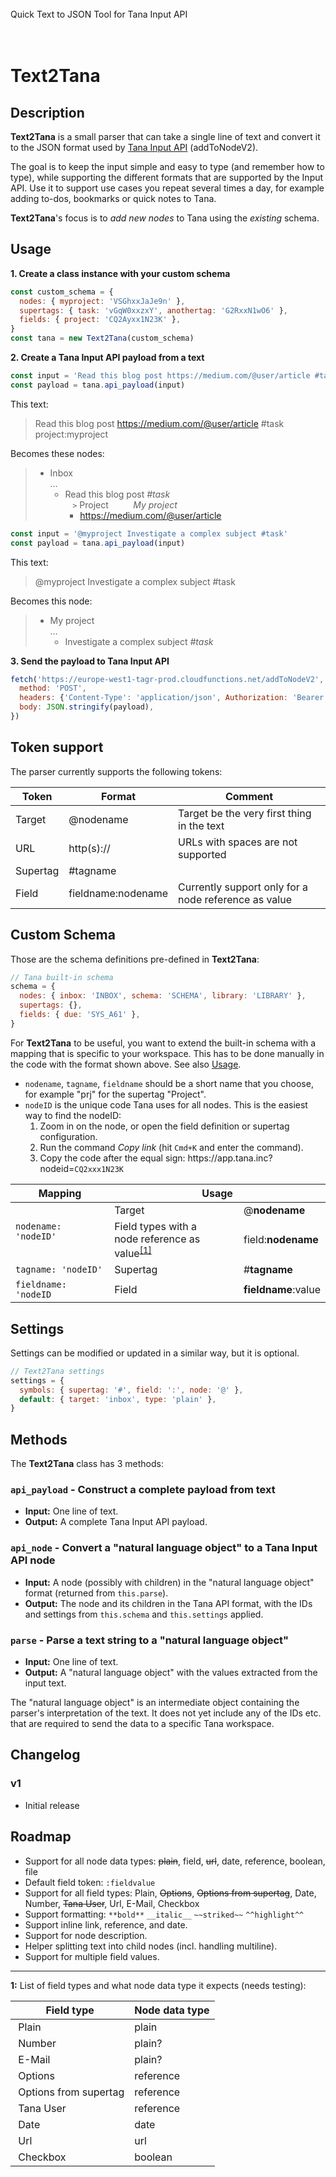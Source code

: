 <br>
Quick Text to JSON Tool for Tana Input API
<br>
<br>
<br>

# Text2Tana

## Description
**Text2Tana** is a small parser that can take a single line of text and convert it to the JSON format used by [Tana Input API](https://tana.inc/docs/input-api) (addToNodeV2). 

The goal is to keep the input simple and easy to type (and remember how to type), while supporting the different formats that are supported by the Input API. 
Use it to support use cases you repeat several times a day, for example adding to-dos, bookmarks or quick notes to Tana.

**Text2Tana**'s focus is to _add new nodes_ to Tana using the _existing_ schema.

## Usage

**1. Create a class instance with your custom schema**
```js
const custom_schema = {
  nodes: { myproject: 'VSGhxxJaJe9n' },
  supertags: { task: 'vGqW0xxzxY', anothertag: 'G2RxxN1wO6' },
  fields: { project: 'CQ2Ayxx1N23K' },
}
const tana = new Text2Tana(custom_schema)
```

**2. Create a Tana Input API payload from a text**
```js
const input = 'Read this blog post https://medium.com/@user/article #task project:myproject'
const payload = tana.api_payload(input)
```
This text:
> Read this blog post https://medium.com/@user/article #task project:myproject

Becomes these nodes:
> * Inbox  
>   …
>   * Read this blog post _#task_  
>     &nbsp;&nbsp; `>` Project &nbsp;&nbsp;&nbsp;&nbsp;&nbsp;&nbsp;&nbsp;&nbsp; _My project_
>     * https://medium.com/@user/article

```js
const input = '@myproject Investigate a complex subject #task'
const payload = tana.api_payload(input)
```
This text:
> @myproject Investigate a complex subject #task

Becomes this node:
> * My project  
>   …
>   * Investigate a complex subject _#task_

**3. Send the payload to Tana Input API**
```js
fetch('https://europe-west1-tagr-prod.cloudfunctions.net/addToNodeV2', {
  method: 'POST',
  headers: {'Content-Type': 'application/json', Authorization: 'Bearer xxxAPI_TOKENxxx',},
  body: JSON.stringify(payload),
})
```

## Token support
The parser currently supports the following tokens:

| Token     | Format             | Comment |
|-----------|--------------------|---------|
| Target    | @nodename          | Target be the very first thing in the text |
| URL       | http(s)://         | URLs with spaces are not supported |
| Supertag  | #tagname           ||
| Field     | fieldname:nodename | Currently support only for a node reference as value |

## Custom Schema
Those are the schema definitions pre-defined in **Text2Tana**:
```js
// Tana built-in schema
schema = {
  nodes: { inbox: 'INBOX', schema: 'SCHEMA', library: 'LIBRARY' },
  supertags: {},
  fields: { due: 'SYS_A61' },
}
```
For **Text2Tana** to be useful, you want to extend the built-in schema with a mapping that is specific to your workspace. 
This has to be done manually in the code with the format shown above. See also [Usage](#usage).
* `nodename`, `tagname`, `fieldname` should be a short name that you choose, for example "prj" for the supertag "Project".
* `nodeID` is the unique code Tana uses for all nodes. This is the easiest way to find the nodeID:
  1. Zoom in on the node, or open the field definition or supertag configuration.
  2. Run the command _Copy link_ (hit `Cmd+K` and enter the command).
  3. Copy the code after the equal sign: https<area>://app.tana.inc?nodeid=`CQ2xxx1N23K`

<table>
  <thead><tr><th>Mapping</th><th colspan=2>Usage</th></tr></thead>
  <tbody>
    <tr><td rowspan=2><code>nodename: 'nodeID'</code></td><td>Target</td><td>@<b>nodename</b></td></tr>
    <tr><td>Field types with a <br>node reference as value<sup><a href="#user-content-1">[1]</a></sup></td><td>field:<b>nodename</b></td></tr>
    <tr><td><code>tagname: 'nodeID'</code></td><td>Supertag</td><td>#<b>tagname</b></td></tr>
    <tr><td><code>fieldname: 'nodeID</code></td><td>Field</td><td><b>fieldname</b>:value</td></tr>
  </tbody>
</table>

## Settings
Settings can be modified or updated in a similar way, but it is optional.
```js
// Text2Tana settings
settings = {
  symbols: { supertag: '#', field: ':', node: '@' },
  default: { target: 'inbox', type: 'plain' },
}
```

## Methods
The **Text2Tana** class has 3 methods:

### `api_payload` - Construct a complete payload from text
* **Input:** One line of text.
* **Output:** A complete Tana Input API payload.

### `api_node` - Convert a "natural language object" to a Tana Input API node
* **Input:** A node (possibly with children) in the "natural language object" format (returned from `this.parse`).
* **Output:** The node and its children in the Tana API format, with the IDs and settings from `this.schema` and `this.settings` applied.

### `parse` - Parse a text string to a "natural language object"
* **Input:** One line of text.
* **Output:** A "natural language object" with the values extracted from the input text.

The "natural language object" is an intermediate object containing the parser's interpretation of the text. 
It does not yet include any of the IDs etc. that are required to send the data to a specific Tana workspace.

## Changelog

### v1
* Initial release

## Roadmap
* Support for all node data types: ~~plain~~, field, ~~url~~, date, reference, boolean, file
* Default field token: `:fieldvalue` 
* Support for all field types: Plain, ~~Options~~, ~~Options from supertag~~, Date, Number, ~~Tana User~~, Url, E-Mail, Checkbox
* Support formatting: `**bold**` `__italic__` `~~striked~~` `^^highlight^^`
* Support inline link, reference, and date.
* Support for node description.
* Helper splitting text into child nodes (incl. handling multiline).
* Support for multiple field values.

---

<a name="1"><b>1:</b></a> List of field types and what node data type it expects (needs testing):

| Field type            | Node data type |
|-----------------------|----------------|
| Plain                 | plain          |
| Number                | plain?         |
| E-Mail                | plain?         |
| Options               | reference      |
| Options from supertag | reference      |
| Tana User             | reference      |
| Date                  | date           |
| Url                   | url            |
| Checkbox              | boolean        |
